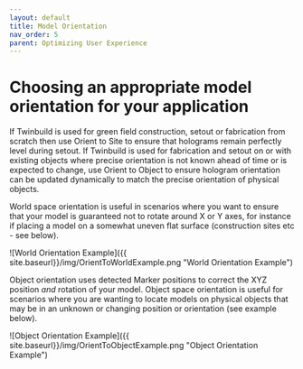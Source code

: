 ```yaml
---
layout: default
title: Model Orientation
nav_order: 5
parent: Optimizing User Experience
---
```


# Choosing an appropriate model orientation for your application

If Twinbuild is used for green field construction, setout or fabrication from scratch then use Orient to Site to ensure that holograms remain perfectly level during setout. If Twinbuild is used for fabrication and setout on or with existing objects where precise orientation is not known ahead of time or is expected to change, use Orient to Object to ensure hologram orientation can be updated dynamically to match the precise orientation of physical objects.

World space orientation is useful in scenarios where you want to ensure that your model is guaranteed not to rotate around X or Y axes, for instance if placing a model on a somewhat uneven flat surface (construction sites etc - see below).

![World Orientation Example]({{ site.baseurl}}/img/OrientToWorldExample.png "World Orientation Example")

Object orientation uses detected Marker positions to correct the XYZ position _and_ rotation of your model. Object space orientation is useful for scenarios where you are wanting to locate models on physical objects that may be in an unknown or changing position or orientation (see example below).

![Object Orientation Example]({{ site.baseurl}}/img/OrientToObjectExample.png "Object Orientation Example")
